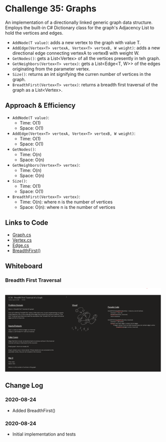 # Challenge 35: Graphs

An implementation of a directionally linked generic graph data structure. Employs the built-in C# Dictionary class for the graph's Adjacency List to hold the vertices and edges.

- `AddNode(T value)`: adds a new vertex to the graph with value T.
- `AddEdge(Vertex<T> vertexA, Vertex<T> vertexB, W weight)`: adds a new directional edge connecting vertexA to vertexB with weight W.
- `GetNodes()`: gets a List<Vertex<T>> of all the vertices presently in teh graph.
- `GetNeighbors(Vertex<T> vertex)`: gets a List<Edge<T, W>> of the edges originating from the parameter vertex.
- `Size()`: returns an int signifying the curren number of vertices in the graph.
- `BreadthFirst(Vertex<T> vertex)`: returns a breadth first traversal of the graph as a List<Vertex<T>>.

## Approach & Efficiency

- `AddNode(T value)`:
    - Time: O(1)
    - Space: O(1)
- `AddEdge(Vertex<T> vertexA, Vertex<T> vertexB, W weight)`:
    - Time: O(1)
    - Space: O(1)
- `GetNodes()`:
    - Time: O(n)
    - Space: O(n)
- `GetNeighbors(Vertex<T> vertex)`:
    - Time: O(n)
    - Space: O(n)
- `Size()`:
    - Time: O(1)
    - Space: O(1)
- `BreadthFirst(Vertex<T> vertex)`:
    - Time: O(n): where n is the number of vertices
    - Space: O(n): where n is the number of vertices

## Links to Code

- [Graph.cs](Graph/Classes/Graph.cs)
- [Vertex.cs](Graph/Classes/Vertex.cs)
- [Edge.cs](Graph/Classes/Edge.cs)
- [BreadthFirst()](Graph/Classes/Graph.cs#L103-L139)

## Whiteboard

### Breadth First Traversal

![Breadth First Traversal](../../assets/CC36-BreadthFirstGraph-WB.png)

## Change Log

### 2020-08-24
- Added BreadthFirst()

### 2020-08-24
- Initial implementation and tests